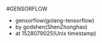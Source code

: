 #GENSORFLOW
- gensorflow(golang-tensorflow)
- by godshen(ShenZhonghao)
- at 1528079025(Unix timestamp)

